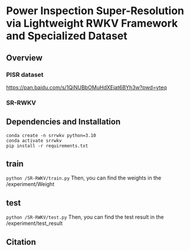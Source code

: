 # Power Inspection Super-Resolution via Lightweight RWKV Framework and Specialized Dataset
## Overview
### PISR dataset
 https://pan.baidu.com/s/1QiNUBbOMuHdXEjat6BYh3w?pwd=yteq
### SR-RWKV

## Dependencies and Installation
```
conda create -n srrwkv python=3.10
conda activate srrwkv
pip install -r requirements.txt
```

## train
`python /SR-RWKV/train.py`
Then, you can find the weights in the /experiment/Weight

## test
`python /SR-RWKV/test.py`
Then, you can find the test result in the /experiment/test_result
## Citation
